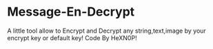 # Message-En-Decrypt
A little tool allow to Encrypt and Decrypt any string,text,image by your encrypt key or default key!
Code By HeXN0P!
